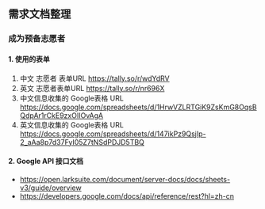 ## 需求文档整理

###  成为预备志愿者
#### 1. 使用的表单
1. 中文 志愿者 表单URL
https://tally.so/r/wdYdRV
2. 英文 志愿者表单URL
https://tally.so/r/nr696X
3. 中文信息收集的 Google表格 URL
https://docs.google.com/spreadsheets/d/1HrwVZLRTGiK9ZsKmG8OqsBQdpAr1rCkE9zxOIIOvAgA
4. 英文信息收集的 Google表格 URL
https://docs.google.com/spreadsheets/d/147ikPz9QsjIp-2_aAa8p7d37FyI05Z7tNSdPDJD5TBQ
#### 2. Google API 接口文档
+ https://open.larksuite.com/document/server-docs/docs/sheets-v3/guide/overview
+ https://developers.google.com/docs/api/reference/rest?hl=zh-cn
